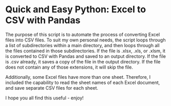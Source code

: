 # Quick and Easy Python: Excel to CSV with Pandas

The purpose of this script is to automate the process of converting Excel files into CSV files.
To suit my own personal needs, the script loops through a list of subdirectories within a main directory, and then loops through all the files contained in those subdirectories.
If the file is .xlsx, .xls, or .xlsm, it is converted to CSV with Pandas and saved to an output directory.
If the file is .csv already, it saves a copy of the file in the output directory.
If the file does not contain any of those extensions, it will skip the file.

Additionally, some Excel files have more than one sheet. Therefore, I included the capability to read the sheet names of each Excel document, and save separate CSV files for each sheet. 

I hope you all find this useful - enjoy!
